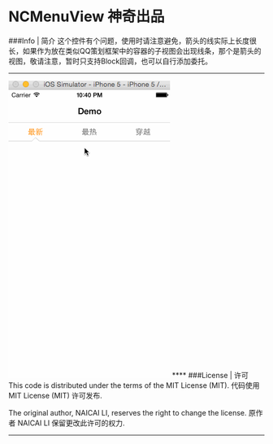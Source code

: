 NCMenuView 神奇出品 
===========
###Info | 简介
这个控件有个问题，使用时请注意避免，箭头的线实际上长度很长，如果作为放在类似QQ策划框架中的容器的子视图会出现线条，那个是箭头的视图，敬请注意，暂时只支持Block回调，也可以自行添加委托。
****
<img src="./screenshot.gif" />
****
###License | 许可
This code is distributed under the terms of the MIT License (MIT).
代码使用 MIT License (MIT) 许可发布.

The original author, NAICAI LI, reserves the right to change the license.
原作者 NAICAI LI 保留更改此许可的权力.
****












